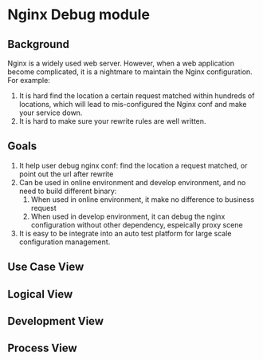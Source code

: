 # Nginx Debug module

## Background

Nginx is a widely used web server. However, when a web application become 
complicated, it is a nightmare to maintain the Nginx configuration. For example:
1. It is hard find the location a certain request matched within hundreds of 
   locations, which will lead to mis-configured the Nginx conf and make your
   service down.
2. It is hard to make sure your rewrite rules are well written.

## Goals

1. It help user debug nginx conf: find the location a request matched, or point
   out the url after rewrite
2. Can be used in online environment and develop environment, and no need to 
   build different binary:
   1. When used in online environment, it make no difference to business request
   2. When used in develop environment, it can debug the nginx configuration 
      without other dependency, espeically proxy scene
3. It is easy to be integrate into an auto test platform for large scale 
   configuration management.


## Use Case View


## Logical View


## Development View


## Process View
